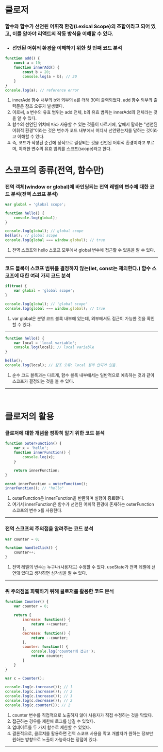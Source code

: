 # 클로저

### 함수와 함수가 선언된 어휘적 환경(Lexical Scope)의 조합이라고 되어 있고, 이를 알아야 리액트의 작동 방식을 이해할 수 있다.

- ### 선언된 어휘적 환경을 이해하기 위한 첫 번째 코드 분석
```javascript
function add() {
    const a = 10;
    function innerAdd() {
        const b = 20;
        console.log(a + b); // 30
    }
}
console.log(a); // reference error
```

1. innerAdd 함수 내부의 b와 외부의 a를 더해 30이 출력되었다. add 함수 외부의 출력문은 참조 오류가 발생했다.
2. 이로써, a 변수의 유효 범위는 add 전체, b의 유효 범위는 innerAdd의 전체라는 것을 알 수 있다.
3. 함수의 선언된 위치에 따라 사용할 수 있는 것들이 다르기에, 앞에서 말하는 "선언된 어휘적 환경"이라는 것은 변수가 코드 내부에서 어디서 선언됐는지를 말하는 것이라고 이해할 수 있다.
4. 즉, 코드가 작성된 순간에 정적으로 결정되는 것을 선언된 어휘적 환경이라고 부르며, 이러한 변수의 유효 범위를 스코프(scope)라고 한다.

# 스코프의 종류(전역, 함수만)

### 전역 객체(window or global)에 바인딩되는 전역 레벨의 변수에 대한 코드 분석(전역 스코프 분석)
```javascript
var global = 'global scope';

function hello() {
    console.log(global);
}

console.log(global); // global scope
hello(); // global scope
console.log(global === window.global); // true
```
1. 전역 스코프와 hello 스코프 모두에서 global 변수에 접근할 수 있음을 알 수 있다.

---

### 코드 블록이 스코프 범위를 결정하지 않는(let, const는 제외한다.) 함수 스코프에 대한 여러 가지 코드 분석

```javascript
if(true) {
    var global = 'global scope';
}

console.log(global); // 'global scope'
console.log(global === window.global); // true
```
1. var global은 분명 코드 블록 내부에 있는데, 외부에서도 접근이 가능한 것을 확인할 수 있다.

---

```javascript
function hello() {
    var local = 'local variable';
    console.log(local); // local variable
}

hello(); 
console.log(local); // 참조 오류: local 정의 안되어 있음.
```
1. 순수 코드 블록과는 다르게, 함수 블록 내부에서는 일반적으로 예측하는 것과 같이 스코프가 결정되는 것을 볼 수 있다.
---
<br/>

# 클로저의 활용

### 클로저에 대한 개념을 정확히 알기 위한 코드 분석
```javascript
function outerFunction() {
    var x = 'hello';
    function innerFunction() {
        console.log(x);
    }

    return innerFunction;
}

const innerFunction = outerFunction();
innerFunction(); // "hello"
```
1. outerFunction은 innerFunction을 반환하며 실행이 종료됐다.
2. 여기서 innerFunction은 함수가 선언된 어휘적 환경에 존재하는 outerFunction 스코프의 변수 x를 사용한다.
---
### 전역 스코프의 주의점을 알려주는 코드 분석
```javascript
var counter = 0;

function handleClick() {
    counter++;
}
```
1. 전역 레벨의 변수는 누구나(사용자도) 수정할 수 있다. useState가 전역 레벨에 선언돼 있다고 생각하면 심각성을 알 수 있다.
---

### 위 주의점을 파훼하기 위해 클로저를 활용한 코드 분석
```javascript
function Counter() {
    var counter = 0;

    return {
        increase: function() {
            return ++counter;
        },
        decrease: function() {
            return --counter;
        },
        counter: function() {
            console.log('counter에 접근!');
            return counter;
        }
    }
}

var c = Counter();

console.log(c.increase()); // 1
console.log(c.increase()); // 2
console.log(c.increase()); // 3
console.log(c.decrease()); // 2
console.log(c.counter()); // 2
```
1. counter 변수를 직접적으로 노출하지 않아 사용자가 직접 수정하는 것을 막았다.
2. 접근하는 경우를 제한해 로그를 남길 수 있었다.
3. 업데이트를 두 가지 함수로 제한할 수 있었다.
4. 결론적으로, 클로저를 활용하면 전역 스코프 사용을 막고 개발자가 원하는 정보만 원하는 방향으로 노출이 가능하다는 장점이 있다.
---

